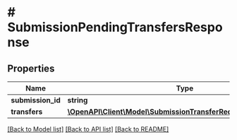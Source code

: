 # # SubmissionPendingTransfersResponse

## Properties

Name | Type | Description | Notes
------------ | ------------- | ------------- | -------------
**submission_id** | **string** |  | [optional]
**transfers** | [**\OpenAPI\Client\Model\SubmissionTransferRequestResponseItem[]**](SubmissionTransferRequestResponseItem.md) |  | [optional]

[[Back to Model list]](../../README.md#models) [[Back to API list]](../../README.md#endpoints) [[Back to README]](../../README.md)
